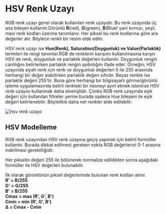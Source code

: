 # HSV Renk Uzayı

RGB renk uzayı genel olarak kullanılan renk uzayıdır. Bu renk uzayında üç ana bileşen kullanılır.Görüntü **R**(red), **G**(green), **B**(Blue) yani kırmızı, yeşil, mavi renk kodları üzerine tanımlanır. Her piksel bu renk kodlarına göre ara değerler alır. Böylece renkli bir resim elde edilir.

HSV renk uzayı ise **Hue(Renk), Saturation(Doygunluk) ve Value(Parlaklık)** terimleri ile rengi tanımlar.RGB de renklerin karışımı kullanılmasına karşın HSV de renk, doygunluk ve parlaklık değerleri kullanılır. Doygunluk rengin canlılığını belirlerken parlaklık rengin aydınlığını ifade eder. Örneğin; HSV uzayında siyah renk için renk ve doygunluk değerleri 0 ile 255 arasında herhangi bir değer alabilirken  parlaklık değeri sıfırdır. Beyaz renkte ise parlaklık değeri 255’tir. Buna göre herhangi bir bilgisayarlı görme/görüntü işleme uygulamasında belirli renkteki bir nesneyi ayırt etmek istenirse HSV renk uzayını kullanmak daha elverişlidir. Çünkü RGB renk uzayında eşik değeri için kullanılan filtreler yerine burada sadece Hue bileşeni ile eşik değeri belirlenebilir. Böylelikle daha net renkler elde edilebilir.

![hsv renk uzayo](https://user-images.githubusercontent.com/59111328/135860411-0c63b62e-d4ae-4c2a-bc94-5a55ac38d593.gif)

## HSV Modelleme

RGB renk uzayından HSV renk uzayına geçiş yapmak için belirli formüller kullanılır. Burada dikkat edilmesi gereken nokta RGB değerlerini 0-1 arasına indirilmesi gerekliliğidir.

Her pikselin değeri 255 ile bölünerek normalize edildikten sonra aşağıdaki formüller ile HSV değerleri bulunabilir.

İlk olarak görüntünün piksel değerlerinde bulunan renk kodları alınır.<br>
**R' = R/255<br>
G' = G/255<br>
B' = B/255<br>
Cmax = max (R', G', B')<br>
Cmin = min (R', G', B')<br>
Δ = Cmax - Cmin**<br>



